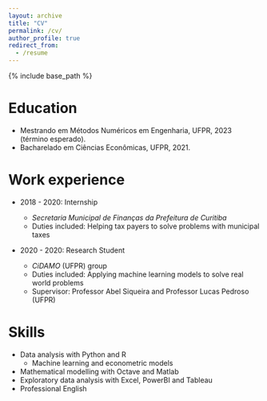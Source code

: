 ```yaml
---
layout: archive
title: "CV"
permalink: /cv/
author_profile: true
redirect_from:
  - /resume
---
```


{% include base_path %}

Education
======
* Mestrando em Métodos Numéricos em Engenharia, UFPR, 2023 (término esperado).
* Bacharelado em Ciências Econômicas, UFPR, 2021.

Work experience
======
* 2018 - 2020: Internship
  * <em>Secretaria Municipal de Finanças da Prefeitura de Curitiba</em>
  * Duties included: Helping tax payers to solve problems with municipal taxes

* 2020 - 2020: Research Student
  * <em>CiDAMO</em> (UFPR) group
  * Duties included: Applying machine learning models to solve real world problems
  * Supervisor: Professor Abel Siqueira and Professor Lucas Pedroso (UFPR)
 
Skills
======
* Data analysis with Python and R
  * Machine learning and econometric models
* Mathematical modelling with Octave and Matlab
* Exploratory data analysis with Excel, PowerBI and Tableau
* Professional English
